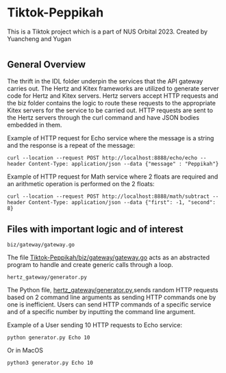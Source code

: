 # Tiktok-Peppikah
This is a Tiktok project which is a part of NUS Orbital 2023. Created by Yuancheng and Yugan 

#
## General Overview
The thrift in the IDL folder underpin the services that the API gateway carries out. The Hertz and Kitex frameworks are utilized to generate server code for Hertz and Kitex servers. 
Hertz servers accept HTTP requests and the biz folder contains the logic to route these requests to the appropriate Kitex servers for the service to be carried out. HTTP requests are sent to the Hertz servers through the curl command and have JSON bodies embedded in them. 

Example of HTTP request for Echo service where the message is a string and the response is a repeat of the message:

`curl --location --request POST http://localhost:8888/echo/echo --header Content-Type: application/json --data {"message" : "Peppikah"}`


Example of HTTP request for Math service where 2 floats are required and an arithmetic operation is performed on the 2 floats:

`curl --location --request POST http://localhost:8888/math/subtract --header Content-Type: application/json --data {"first": -1, "second": 8}`

## Files with important logic and of interest
`biz/gateway/gateway.go`

The file [Tiktok-Peppikah/biz/gateway/gateway.go](gateway.go) acts as an abstracted program to handle and create generic calls through a loop.

`hertz_gateway/generator.py`

The Python file, [hertz_gateway/generator.py](generator.py),sends random HTTP requests based on 2 command line arguments as sending HTTP commands one by one is inefficient. 
Users can send HTTP commands of a specific service and of a specific number by inputting the command line argument.

Example of a User sending 10 HTTP requests to Echo service:

`python generator.py Echo 10`

Or in MacOS

`python3 generator.py Echo 10`
